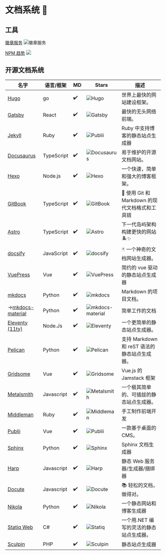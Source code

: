 # 文档系统 👋

## 工具

[徽章服务](https://github.com/badges/shields) ![徽章服务](https://img.shields.io/github/stars/badges/shields?style=social)

[NPM 趋势](https://npmtrends.com/) ![](https://npmtrends.com/images/logos/npm_trends_logo.png)

## 开源文档系统

| 名字                                 | 语言/框架  | MD                 | Stars                                     | 描述                                           |
| ------------------------------------ | ---------- | ------------------ | ----------------------------------------- | ---------------------------------------------- |
| [Hugo][hugo]                         | go         | :heavy_check_mark: | ![Hugo][hugo-stars]                       | 世界上最快的网站建设框架。                     |
| [Gatsby][gatsby]                     | React      | :heavy_check_mark: | ![Gatsby][gatsby-stars]                   | 最快的无头网络前端。                           |
| [Jekyll][jekyll]                     | Ruby       | :heavy_check_mark: | ![Publii][jekyll-stars]                   | Ruby 中支持博客的静态站点生成器                |
| [Docusaurus][docusaurus]             | TypeScript | :heavy_check_mark: | ![Docusaurus][docusaurus-stars]           | 易于维护的开源文档网站。                       |
| [Hexo][hexo]                         | Node.js    | :heavy_check_mark: | ![Hexo][hexo-stars]                       | 一个快速，简单和强大的博客框架。               |
| [GitBook][gitbook]                   | TypeScript | :heavy_check_mark: | ![GitBook][gitbook-stars]                 | 📝 使用 Git 和 Markdown 的现代文档格式和工具链 |
| [Astro][astro]                       | TypeScript | :heavy_check_mark: | ![Astro][astro-stars]                     | 下一代岛屿架构构建更快的网站 🏝✨               |
| [docsify][docsify]                   | JavaScript | :heavy_check_mark: | ![docsify][docsify-stars]                 | 🃏 一个神奇的文档网站生成器。                  |
| [VuePress][vuepress]                 | Vue        | :heavy_check_mark: | ![VuePress][vuepress-stars]               | 简约的 vue 驱动的静态站点生成器                |
| [mkdocs][mkdocs]                     | Python     | :heavy_check_mark: | ![mkdocs][mkdocs-stars]                   | Markdown 的项目文档。                          |
| ->[mkdocs-material][mkdocs-material] | Python     | :heavy_check_mark: | ![mkdocs-material][mkdocs-material-stars] | 简单工作的文档                                 |
| [Eleventy (11ty)][11ty]              | Node.Js    | :heavy_check_mark: | ![Eleventy][11ty-stars]                   | 一个更简单的静态站点生成器。                   |
| [Pelican][pelican]                   | Python     | :heavy_check_mark: | ![Pelican][pelican-stars]                 | 支持 Markdown 和 reST 语法的静态站点生成器。   |
| [Gridsome][gridsome]                 | Vue        | :heavy_check_mark: | ![Gridsome][gridsome-stars]               | Vue.js 的 Jamstack 框架                        |
| [Metalsmith][metalsmith]             | Javascript | :heavy_check_mark: | ![Metalsmith][metalsmith-stars]           | 一个极其简单的、可插拔的静态站点生成器。       |
| [Middleman][middleman]               | Ruby       | :heavy_check_mark: | ![Middleman][middleman-stars]             | 手工制作前端开发                               |
| [Publii][publii]                     | Vue        | :heavy_check_mark: | ![Publii][publii-stars]                   | 一款基于桌面的 CMS。                           |
| [Sphinx][sphinx]                     | Python     | :heavy_check_mark: | ![Sphinx][sphinx-stars]                   | Sphinx 文档生成器                              |
| [Harp][harp]                         | Javascript | :heavy_check_mark: | ![Harp][harp-stars]                       | 静态 Web 服务器/生成器/捆绑器                  |
| [Docute][docute]                     | Javascript | :heavy_check_mark: | ![Docute][docute-stars]                   | 📚 轻松的文档，做得对。                        |
| [Nikola][nikola]                     | Python     | :heavy_check_mark: | ![Nikola][nikola-stars]                   | 一个静态网站和博客生成器                       |
| [Statiq Web][statiq]                 | C#         | :heavy_check_mark: | ![Statiq][statiq-stars]                   | 一个用.NET 编写的灵活的静态站点生成器。        |
| [Sculpin][sculpin]                   | PHP        | :heavy_check_mark: | ![Sculpin][sculpin-stars]                 | 静态站点生成器                                 |

[hugo]: https://gohugo.io/
[hugo-stars]: https://img.shields.io/github/stars/gohugoio/hugo?style=social
[pelican]: https://getpelican.com/
[pelican-stars]: https://img.shields.io/github/stars/getpelican/pelican?style=social
[11ty]: https://www.11ty.dev/
[11ty-stars]: https://img.shields.io/github/stars/11ty/eleventy?style=social
[gatsby]: https://www.gatsbyjs.com/
[gatsby-stars]: https://img.shields.io/github/stars/gatsbyjs/gatsby?style=social
[nikola]: https://getnikola.com/
[nikola-stars]: https://img.shields.io/github/stars/getnikola/nikola?style=social
[jekyll]: https://jekyllrb.com/
[jekyll-stars]: https://img.shields.io/github/stars/jekyll/jekyll?style=social
[publii]: https://getpublii.com/
[publii-stars]: https://img.shields.io/github/stars/GetPublii/Publii?style=social
[statiq]: https://statiq.dev/web
[statiq-stars]: https://img.shields.io/github/stars/statiqdev/Statiq.Web?style=social
[gridsome]: https://gridsome.org
[gridsome-stars]: https://img.shields.io/github/stars/gridsome/gridsome?style=social
[vuepress]: https://vuepress.vuejs.org/
[vuepress-stars]: https://img.shields.io/github/stars/vuejs/vuepress?style=social
[middleman]: https://middlemanapp.com/
[middleman-stars]: https://img.shields.io/github/stars/middleman/middleman?style=social
[hexo]: https://hexo.io/
[hexo-stars]: https://img.shields.io/github/stars/hexojs/hexo?style=social
[sculpin]: https://sculpin.io/
[sculpin-stars]: https://img.shields.io/github/stars/sculpin/sculpin?style=social
[harp]: http://harpjs.com/
[harp-stars]: https://img.shields.io/github/stars/sintaxi/harp?style=social
[metalsmith]: https://metalsmith.io/
[metalsmith-stars]: https://img.shields.io/github/stars/metalsmith/metalsmith?style=social
[mkdocs]: https://www.mkdocs.org/
[mkdocs-stars]: https://img.shields.io/github/stars/mkdocs/mkdocs?style=social
[mkdocs-material]: https://squidfunk.github.io/mkdocs-material/
[mkdocs-material-stars]: https://img.shields.io/github/stars/squidfunk/mkdocs-material?style=social
[sphinx]: https://www.sphinx-doc.org/
[sphinx-stars]: https://img.shields.io/github/stars/sphinx-doc/sphinx?style=social
[docusaurus]: https://docusaurus.io
[docusaurus-stars]: https://img.shields.io/github/stars/facebook/docusaurus?style=social
[astro]: https://astro.build
[astro-stars]: https://img.shields.io/github/stars/withastro/astro?style=social
[docsify]: https://docsify.js.org
[docsify-stars]: https://img.shields.io/github/stars/docsifyjs/docsify?style=social
[docute]: https://docute.egoist.sh/
[docute-stars]: https://img.shields.io/github/stars/egoist/docute?style=social
[gitbook]: https://www.gitbook.com/
[gitbook-stars]: https://img.shields.io/github/stars/GitbookIO/gitbook?style=social

